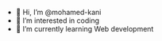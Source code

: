 - 👋 Hi, I’m @mohamed-kani
- 👀 I’m interested in coding 
- 🌱 I’m currently learning Web development


<!---
mohamed-kani/mohamed-kani is a ✨ special ✨ repository because its `README.md` (this file) appears on your GitHub profile.
You can click the Preview link to take a look at your changes.
--->
